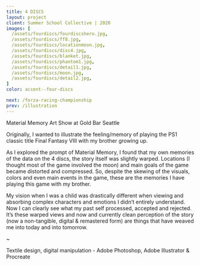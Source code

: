 ```yaml
---
title: 4 DISCS
layout: project
client: Summer School Collective | 2020
images: [
  /assets/fourdiscs/fourdiscshero.jpg,
  /assets/fourdiscs/ff8.jpg,
  /assets/fourdiscs/locationmoon.jpg,
  /assets/fourdiscs/disc4.jpg,
  /assets/fourdiscs/blanket.jpg,
  /assets/fourdiscs/phantom1.jpg,
  /assets/fourdiscs/detail1.jpg,
  /assets/fourdiscs/moon.jpg,
  /assets/fourdiscs/detail2.jpg,
]
color: accent--four-discs

next: /forza-racing-championship
prev: /illustration
---
```



Material Memory Art Show at Gold Bar Seattle

Originally, I wanted to illustrate the feeling/memory of playing the PS1 classic title Final Fantasy VIII with my brother growing up.

As I explored the prompt of Material Memory, I found that my own memories of the data on the 4 discs, the story itself was slightly warped. Locations (I thought most of the game involved the moon) and main goals of the game became distorted and compressed. So, despite the skewing of the visuals, colors and even main events in the game, these are the memories I have playing this game with my brother.

My vision when I was a child was drastically different when viewing and absorbing complex characters and emotions I didn’t entirely understand. Now I can clearly see what my past self processed, accepted and rejected. It’s these warped views and now and currently clean perception of the story (now a non-tangible, digital & remastered form) are things that have weaved me into today and into tomorrow.

~

Textile design, digital manipulation - Adobe Photoshop, Adobe Illustrator & Procreate

